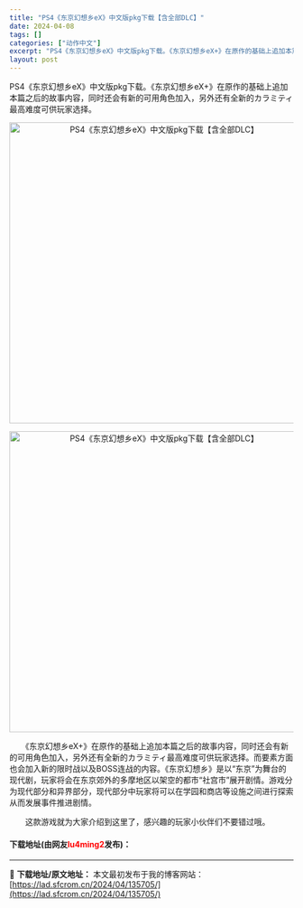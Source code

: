 ```yaml
---
title: "PS4《东京幻想乡eX》中文版pkg下载【含全部DLC】"
date: 2024-04-08
tags: []
categories: ["动作中文"]
excerpt: "PS4《东京幻想乡eX》中文版pkg下载。《东京幻想乡eX+》在原作的基础上追加本篇之后的故事内容，同时还会有新的可用角色加入，另外还有全新的カラミティ最高难度可供玩家选择。 　　《东京幻想乡eX+》在原作的基础上追加本篇之后的故事内容，同时还会有新的可用角色加入，另外还有全新的カラミティ最高难度可&hellip;"
layout: post
---
```


 <p>PS4《东京幻想乡eX》中文版pkg下载。《东京幻想乡eX+》在原作的基础上追加本篇之后的故事内容，同时还会有新的可用角色加入，另外还有全新的カラミティ最高难度可供玩家选择。</p> <p align="center"><img align="" border="0" src="https://lad.sfcrom.cn/wp-content/uploads/2024/04/20240408_6613582310b1d.webp" width="533" alt="PS4《东京幻想乡eX》中文版pkg下载【含全部DLC】" /></p> <p align="center"><img align="" border="0" src="https://lad.sfcrom.cn/wp-content/uploads/2024/04/20240408_6613582361379.webp" width="533" alt="PS4《东京幻想乡eX》中文版pkg下载【含全部DLC】" /></p> <p>　　《东京幻想乡eX+》在原作的基础上追加本篇之后的故事内容，同时还会有新的可用角色加入，另外还有全新的カラミティ最高难度可供玩家选择。而要素方面也会加入新的限时战以及BOSS连战的内容。《东京幻想乡》是以&ldquo;东京&rdquo;为舞台的现代剧，玩家将会在东京郊外的多摩地区以架空的都市&ldquo;社宫市&rdquo;展开剧情。游戏分为现代部分和异界部分，现代部分中玩家将可以在学园和商店等设施之间进行探索从而发展事件推进剧情。</p> <p>　　这款游戏就为大家介绍到这里了，感兴趣的玩家小伙伴们不要错过哦。</p> <p><h4>下载地址(由网友<font color="red">lu4ming2</font>发布)：</h4></p> 

---
📖 **下载地址/原文地址：** 本文最初发布于我的博客网站：[https://lad.sfcrom.cn/2024/04/135705/](https://lad.sfcrom.cn/2024/04/135705/)
